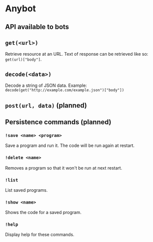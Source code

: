 # Anybot

## API available to bots

## `get(<url>)`

Retrieve resource at an URL. Text of response can be retrieved like so: `get(url)["body"]`.

## `decode(<data>)`

Decode a string of JSON data. Example: `decode(get("http://example.com/example.json")["body"])`

## `post(url, data)` (planned)

## Persistence commands (planned)

### `!save <name> <program>`
Save a program and run it. The code will be run again at restart.

### `!delete <name>`
Removes a program so that it won't be run at next restart.

### `!list`
List saved programs.

### `!show <name>`
Shows the code for a saved program.

### `!help`
Display help for these commands.
